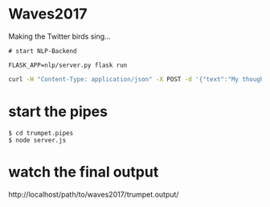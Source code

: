 # Waves2017
Making the Twitter birds sing...

```
# start NLP-Backend

FLASK_APP=nlp/server.py flask run

```


```bash
curl -H "Content-Type: application/json" -X POST -d '{"text":"My thoughts are with all those observing Yom Kippur, the holiest day of the Jewish year.","lang":"en"}' http://127.0.0.1:5000/api/analysis
```

# start the pipes

```
$ cd trumpet.pipes
$ node server.js
```

# watch the final output

http://localhost/path/to/waves2017/trumpet.output/